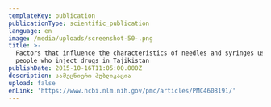 ```yaml
---
templateKey: publication
publicationType: scientific_publication
language: en
image: /media/uploads/screenshot-50-.png
title: >-
  Factors that influence the characteristics of needles and syringes used by
  people who inject drugs in Tajikistan
publishDate: 2015-10-16T11:05:00.000Z
description: სამეცნიერო პუბლიკაცია
upload: false
enLink: 'https://www.ncbi.nlm.nih.gov/pmc/articles/PMC4608191/'
---
```


